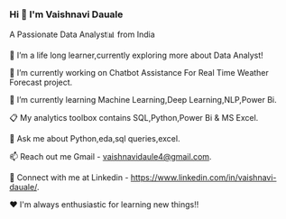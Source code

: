 ### Hi 👋 I'm Vaishnavi Dauale

A Passionate Data Analyst📊 from India

🔭 I’m a life long learner,currently exploring more about Data Analyst!

🔎 I’m currently working on Chatbot Assistance For Real Time Weather Forecast project.

🌱 I’m currently learning Machine Learning,Deep Learning,NLP,Power Bi.

📋 My analytics toolbox contains SQL,Python,Power Bi & MS Excel.

💬 Ask me about Python,eda,sql queries,excel.

📫 Reach out me Gmail - vaishnavidaule4@gmail.com.

🔗 Connect with me at Linkedin - https://www.linkedin.com/in/vaishnavi-dauale/.

❤️ I'm always enthusiastic for learning new things!!
